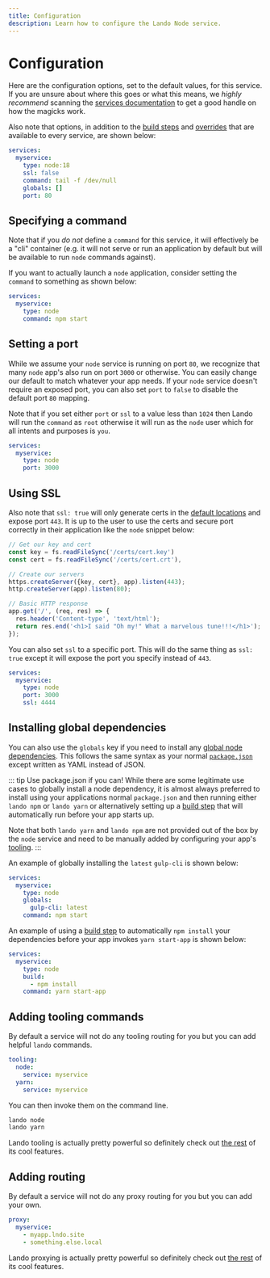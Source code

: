```yaml
---
title: Configuration
description: Learn how to configure the Lando Node service.
---
```


# Configuration

Here are the configuration options, set to the default values, for this service. If you are unsure about where this goes or what this means, we *highly recommend* scanning the [services documentation](https://docs.lando.dev/config/services.html) to get a good handle on how the magicks work.

Also note that options, in addition to the [build steps](https://docs.lando.dev/config/services.html#build-steps) and [overrides](https://docs.lando.dev/config/services.html#overrides) that are available to every service, are shown below:

```yaml
services:
  myservice:
    type: node:18
    ssl: false
    command: tail -f /dev/null
    globals: []
    port: 80
```

## Specifying a command

Note that if you *do not* define a `command` for this service, it will effectively be a "cli" container (e.g. it will not serve or run an application by default but will be available to run `node` commands against).

If you want to actually launch a `node` application, consider setting the `command` to something as shown below:

```yaml
services:
  myservice:
    type: node
    command: npm start
```

## Setting a port

While we assume your `node` service is running on port `80`, we recognize that many `node` app's also run on port `3000` or otherwise. You can easily change our default to match whatever your app needs. If your `node` service doesn't require an exposed port, you can also set `port` to `false` to disable the default port `80` mapping.

Note that if you set either `port` or `ssl` to a value less than `1024` then Lando will run the `command` as `root` otherwise it will run as the `node` user which for all intents and purposes is `you`.

```yaml
services:
  myservice:
    type: node
    port: 3000
```

## Using SSL

Also note that `ssl: true` will only generate certs in the [default locations](https://docs.lando.dev/config/security.html) and expose port `443`. It is up to the user to use the certs and secure port correctly in their application like the `node` snippet below:

```js
// Get our key and cert
const key = fs.readFileSync('/certs/cert.key')
const cert = fs.readFileSync('/certs/cert.crt'),

// Create our servers
https.createServer({key, cert}, app).listen(443);
http.createServer(app).listen(80);

// Basic HTTP response
app.get('/', (req, res) => {
  res.header('Content-type', 'text/html');
  return res.end('<h1>I said "Oh my!" What a marvelous tune!!!</h1>');
});
```

You can also set `ssl` to a specific port. This will do the same thing as `ssl: true` except it will expose the port you specify instead of `443`.

```yaml
services:
  myservice:
    type: node
    port: 3000
    ssl: 4444
```

## Installing global dependencies

You can also use the `globals` key if you need to install any [global node dependencies](https://docs.npmjs.com/cli/install). This follows the same syntax as your normal [`package.json`](https://docs.npmjs.com/files/package.json) except written as YAML instead of JSON.

::: tip Use package.json if you can!
While there are some legitimate use cases to globally install a node dependency, it is almost always preferred to install using your applications normal `package.json` and then running either `lando npm` or `lando yarn` or alternatively setting up a [build step](https://docs.lando.dev/config/services.html#build-steps) that will automatically run before your app starts up.

Note that both `lando yarn` and `lando npm` are not provided out of the box by the `node` service and need to be manually added by configuring your app's [tooling](https://docs.lando.dev/config/tooling.html).
:::

An example of globally installing the `latest` `gulp-cli` is shown below:

```yaml
services:
  myservice:
    type: node
    globals:
      gulp-cli: latest
    command: npm start
```

An example of using a [build step](https://docs.lando.dev/config/services.html#build-steps) to automatically `npm install` your dependencies before your app invokes `yarn start-app` is shown below:

```yaml
services:
  myservice:
    type: node
    build:
      - npm install
    command: yarn start-app
```


## Adding tooling commands

By default a service will not do any tooling routing for you but you can add helpful `lando` commands.

```yaml
tooling:
  node:
    service: myservice
  yarn:
    service: myservice
```

You can then invoke them on the command line.

```bash
lando node
lando yarn
```

Lando tooling is actually pretty powerful so definitely check out [the rest](https://docs.lando.dev/config/tooling.html) of its cool features.

## Adding routing

By default a service will not do any proxy routing for you but you can add your own.

```yaml
proxy:
  myservice:
    - myapp.lndo.site
    - something.else.local
```

Lando proxying is actually pretty powerful so definitely check out [the rest](https://docs.lando.dev/config/proxy.html) of its cool features.
